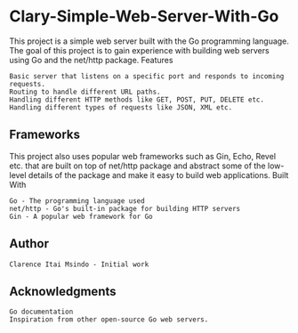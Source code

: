 # Clary-Simple-Web-Server-With-Go

This project is a simple web server built with the Go programming language. The goal of this project is to gain experience with building web servers using Go and the net/http package.
Features

    Basic server that listens on a specific port and responds to incoming requests.
    Routing to handle different URL paths.
    Handling different HTTP methods like GET, POST, PUT, DELETE etc.
    Handling different types of requests like JSON, XML etc.

## Frameworks

This project also uses popular web frameworks such as Gin, Echo, Revel etc. that are built on top of net/http package and abstract some of the low-level details of the package and make it easy to build web applications.
Built With

    Go - The programming language used
    net/http - Go's built-in package for building HTTP servers
    Gin - A popular web framework for Go

## Author

    Clarence Itai Msindo - Initial work

## Acknowledgments

    Go documentation
    Inspiration from other open-source Go web servers.
